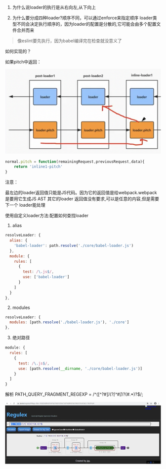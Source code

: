 1. 为什么说loader的执行是从右向左,从下向上

2. 为什么要分成四种loader?顺序不同，可以通过enforce来指定顺序
loader类型不同会决定执行顺序的，因为loader的配置是分散的,它可能会由多个配置文件合并而来
> 像eslint要先执行，因为babel编译完在检查就没意义了

如何实现的？


如果pitch中返回：

![](2024-12-27-21-53-52.png)

```js
normal.pitch = function(remainingRequest,previousRequest,data){
    return 'inline1-pitch'
}
```


注意：

最左边的loader返回值只能是JS代码。因为它的返回值是给webpack.webpack是要用它生成JS AST
其它的loader 返回值没有要求,可以是任意的内容,但是需要下一个 loader能处理


使用自定义loader方法:配置如何查找loader
1. alias
```js
resolveLoader: {
  alias: {
    'babel-loader': path.resolve('./core/babel-loader.js')
  },
  module: {
    rules: [
      {
        test: /\.js$/,
        use: ['babel-loader']
      }
    ]
  }
},
```
2. modules
```js
resolveLoader: {
  modules: [path.resolve('./babel-loader.js'), './core']
},
```
3. 绝对路径
```js
module: {
  rules: [
    {
      test: /\.js$/,
      use: [path.resolve(__dirname, './core/babel-loader.js')]
    }
  ]
}
```

解析 PATH_QUERY_FRAGMENT_REGEXP = /^([^?#]*)(\?[^#]*)?(#.*)?$/;

![](2024-12-28-13-11-43.png)


